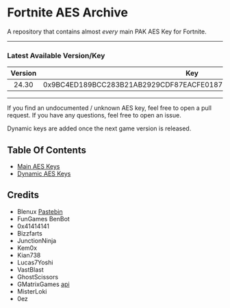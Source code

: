 # Fortnite AES Archive

A repository that contains almost *every* main PAK AES Key for Fortnite.
___

### Latest Available Version/Key

| Version |                                Key                                 |
|:-------:|:------------------------------------------------------------------:|
|  24.30  | 0x9BC4ED189BCC283B21AB2929CDF87EACFE0187DA71AF700D61AB4D8D08AAB862 |

___

If you find an undocumented / unknown AES key, feel free to open a pull request. If you have any questions, feel free to
open an issue.

Dynamic keys are added once the next game version is released.

## Table Of Contents

- [Main AES Keys](https://github.com/dippyshere/fortnite-aes-archive/tree/master/archive/readme.md)
- [Dynamic AES Keys](https://github.com/dippyshere/fortnite-aes-archive/tree/master/archive/dynamic)

## Credits

- Blenux [Pastebin](https://pastebin.com/raw/SCWdTWbj)
- FunGames BenBot
- 0x41414141
- Bizzfarts
- JunctionNinja
- Kem0x
- Kian738
- Lucas7Yoshi
- VastBlast
- GhostScissors
- GMatrixGames [api](https://fortnitecentral.gmatrixgames.ga/api/v1/aes)
- MisterLoki
- 0ez

